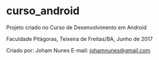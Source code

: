 # curso_android
Projeto criado no Curso de Desenvolvimento em Android

Faculdade Pitágoras, Teixeira de Freitas/BA, Junho de 2017

Criado por: Joham Nunes
E-mail: johamnunes@gmail.com
